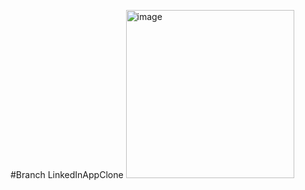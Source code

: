 #Branch LinkedInAppClone 
<img width="269" alt="image" src="https://github.com/karun02525/ComposeUI/assets/36824081/e1cb8c6e-f65d-496f-afb7-daf6a4b628e6">
